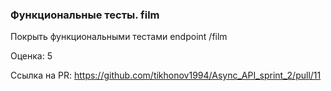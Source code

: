 ### Функциональные тесты. film

Покрыть функциональными тестами endpoint /film 

Оценка: 5

Ссылка на PR: https://github.com/tikhonov1994/Async_API_sprint_2/pull/11
